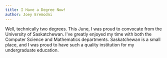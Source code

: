 ```yaml
---
title: I Have a Degree Now!
author: Joey Eremodni
---
```



Well, technically two degrees. This June, I was proud to convocate from the University of Saskatchewan. I've greatly enjoyed my time with both the Computer Science and Mathematics departments. Saskatchewan is a small place, and I was proud to have such a quality institution for my undergraduate education.
